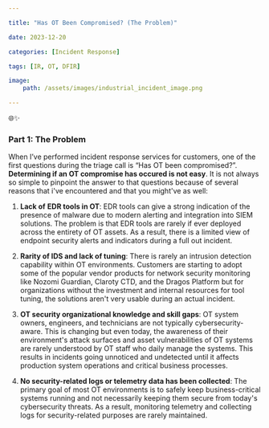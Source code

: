 ```yaml
---

title: "Has OT Been Compromised? (The Problem)"

date: 2023-12-20

categories: [Incident Response]

tags: [IR, OT, DFIR]

image:
    path: /assets/images/industrial_incident_image.png

---
```


🌐✨

### **Part 1: The Problem**

When I’ve performed incident response services for customers, one of the first questions during the triage call is “Has OT been compromised?”. **Determining if an OT compromise has occured is not easy**. It is not always so simple to pinpoint the answer to that questions because of several reasons that i've encountered and that you might've as well:

  
1. **Lack of** **EDR tools in OT**: EDR tools can give a strong indication of the presence of malware due to modern alerting and integration into SIEM solutions. The problem is that EDR tools are rarely if ever deployed across the entirety of OT assets. As a result, there is a limited view of endpoint security alerts and indicators during a full out incident.

2. **Rarity of IDS and lack of tuning**: There is rarely an intrusion detection capability within OT environments. Customers are starting to adopt some of the popular vendor products for network security monitoring like Nozomi Guardian, Claroty CTD, and the Dragos Platform but for organizations without the investment and internal resources for tool tuning, the solutions aren't very usable during an actual incident.

3. **OT security organizational knowledge and skill gaps**: OT system owners, engineers, and technicians are not typically cybersecurity-aware. This is changing but even today, the awareness of their environment's attack surfaces and asset vulnerabilities of OT systems are rarely understood by OT staff who daily manage the systems. This results in incidents going unnoticed and undetected until it affects production system operations and critical business processes.

4. **No security-related logs or telemetry data has been collected**: The primary goal of most OT environments is to safely keep business-critical systems running and not necessarily keeping them secure from today's cybersecurity threats. As a result, monitoring telemetry and collecting logs for security-related purposes are rarely maintained.